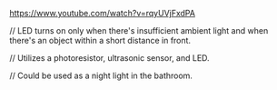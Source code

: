 https://www.youtube.com/watch?v=rqyUVjFxdPA

// LED turns on only when there's insufficient ambient light and when there's an object within a short distance in front.

// Utilizes a photoresistor, ultrasonic sensor, and LED.

// Could be used as a night light in the bathroom.
